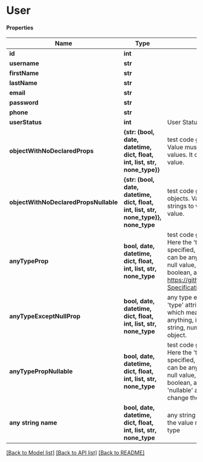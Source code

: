 # User

#### Properties
Name | Type | Description | Notes
------------ | ------------- | ------------- | -------------
**id** | **int** |  | [optional] 
**username** | **str** |  | [optional] 
**firstName** | **str** |  | [optional] 
**lastName** | **str** |  | [optional] 
**email** | **str** |  | [optional] 
**password** | **str** |  | [optional] 
**phone** | **str** |  | [optional] 
**userStatus** | **int** | User Status | [optional] 
**objectWithNoDeclaredProps** | **{str: (bool, date, datetime, dict, float, int, list, str, none_type)}** | test code generation for objects Value must be a map of strings to values. It cannot be the &#x27;null&#x27; value. | [optional] 
**objectWithNoDeclaredPropsNullable** | **{str: (bool, date, datetime, dict, float, int, list, str, none_type)}, none_type** | test code generation for nullable objects. Value must be a map of strings to values or the &#x27;null&#x27; value. | [optional] 
**anyTypeProp** | **bool, date, datetime, dict, float, int, list, str, none_type** | test code generation for any type Here the &#x27;type&#x27; attribute is not specified, which means the value can be anything, including the null value, string, number, boolean, array or object. See https://github.com/OAI/OpenAPI-Specification/issues/1389 | [optional] 
**anyTypeExceptNullProp** | **bool, date, datetime, dict, float, int, list, str, none_type** | any type except &#x27;null&#x27; Here the &#x27;type&#x27; attribute is not specified, which means the value can be anything, including the null value, string, number, boolean, array or object. | [optional] 
**anyTypePropNullable** | **bool, date, datetime, dict, float, int, list, str, none_type** | test code generation for any type Here the &#x27;type&#x27; attribute is not specified, which means the value can be anything, including the null value, string, number, boolean, array or object. The &#x27;nullable&#x27; attribute does not change the allowed values. | [optional] 
**any string name** | **bool, date, datetime, dict, float, int, list, str, none_type** | any string name can be used but the value must be the correct type | [optional]

[[Back to Model list]](../README.md#documentation-for-models) [[Back to API list]](../README.md#documentation-for-api-endpoints) [[Back to README]](../README.md)

